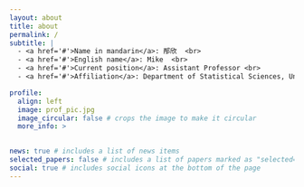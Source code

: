 ```yaml
---
layout: about
title: about
permalink: /
subtitle: | 
  - <a href='#'>Name in mandarin</a>: 邴欣  <br>
  - <a href='#'>English name</a>: Mike  <br>
  - <a href='#'>Current position</a>: Assistant Professor <br>
  - <a href='#'>Affiliation</a>: Department of Statistical Sciences, University of Toronto.

profile:
  align: left
  image: prof_pic.jpg
  image_circular: false # crops the image to make it circular
  more_info: >
   

news: true # includes a list of news items
selected_papers: false # includes a list of papers marked as "selected={true}"
social: true # includes social icons at the bottom of the page
---
```

 


